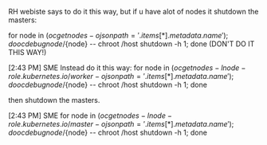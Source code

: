 RH webiste says to do it this way, but if u have alot of nodes it shutdown the masters:

for node in $(oc get nodes -o jsonpath='{.items[*].metadata.name}'); do oc debug node/${node} -- chroot /host shutdown -h 1; done  (DON'T DO IT THIS WAY!)

[2:43 PM] SME
Instead do it this way:
for node in $(oc get nodes -l node-role.kubernetes.io/worker -o jsonpath='{.items[*].metadata.name}'); do oc debug node/${node} -- chroot /host shutdown -h 1; done 

then shutdown the masters.

[2:43 PM] SME
for node in $(oc get nodes -l node-role.kubernetes.io/master -o jsonpath='{.items[*].metadata.name}'); do oc debug node/${node} -- chroot /host shutdown -h 1; done





